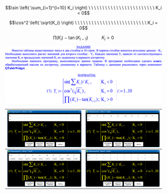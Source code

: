 $$\sin \left( \sum_{i=1}^{i=10} K_i \right) \ \ \ \ \ \ \ \ \ \ \ \ \ \ \ \ \ \ \ \ \ \ \ \  K_i < 0$$

$$\cos^2 \left( \sqrt{K_i} \right) \ \ \ \ \ \ \ \ \ \ \ \ \ \ \ \ \ \ \ \ \ \ \ \ \ \ K_i = 0$$

$$\prod \left( K_i \right) - \tan \left( K_{i-1} \right) \ \ \ \ \ \ \ \ \ \ \ K_i > 0$$

<picture>
  <source media="(prefers-color-scheme: dark)" srcset="_MY_PICTURES/TASK_8_YELLOW.png">
  <source media="(prefers-color-scheme: light)" srcset="_MY_PICTURES/TASK_8_BLUE.png">
  <img alt="DEFAULT" src="_MY_PICTURES/TASK_8_BLUE.png">
</picture>

![](_MY_PICTURES/2022-12-07_174719.png)|![](_MY_PICTURES/2022-12-07_174747.png)
-|-
![](_MY_PICTURES/2022-12-07_174759.png)|![](_MY_PICTURES/2022-12-07_174818.png)
